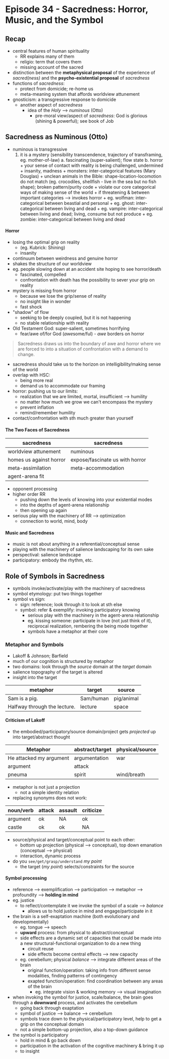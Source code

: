 # Episode 34 - Sacredness: Horror, Music, and the Symbol

## Recap

+ central features of human spirituality
    + RR explains many of them
    + religio: term that covers them
    + missing account of the sacred
+ distinction between the __metaphysical proposal__ of the experience
of *sacred(ness)* and the __psycho-existential proposal__ of
*sacredness*
+ functions of *sacredness*:
     + protect from domicide; re-home us
     + meta-meaning system that affords worldview attunement
+ gnosticism: a transgressive response to domicide
    + another aspect of *sacredness*
        + idea of the *Holy* --> *numinous* (Otto)
            + pre-moral view/aspect of *sacredness*: God is glorious
(shining & powerful); see book of Job

## Sacredness as Numinous (Otto)

+ numinous is transgressive
    1. it is a mystery (sensibility transcendence, trajectory of
transframing, eg. mother-of-law)
        a. fascinating (super-salient); flow state
        b. horror
            + your sense of contact with reality is being challenged, undermined
            + insanity, madness
            + monsters: inter-categorical features (Mary Douglas)
                + unclean animals in the Bible:
shape-location-locomotion do not match (eg. crocodiles, shellfish -
live in the sea but no fish shape); broken pattern/purity code
                + violate our core categorical ways of making sense of the world
                + if threatening & between important categories -->
invokes horror
                + eg. wolfman: inter-categorical between beastial and personal
                + eg. ghost: inter-categorical between living and dead
                + eg. vampire: inter-categorical between living and
dead; living, consume but not produce
                + eg. zombie: inter-categorical between living and dead

#### Horror

+ losing the optimal grip on reality
    + (eg. Kubrick: Shining)
    + insanity
+ continuum between weirdness and genuine horror
+ shakes the structure of our worldview
+ eg. people slowing down at an accident site hoping to see horror/death
    + fascinated, compelled
    + confrontation with death has the possibility to sever your grip on reality
+ mystery is missing from horror
    + because we lose the grip/sense of reality
    + no insight like in wonder
    + fast shock
+ "shadow" of flow
    + seeking to be deeply coupled, but it is not happening
    + no stable relationship with reality
+ Old Testament God: super-salient, sometimes horrifying
    + fear/awe of/for God (*awe*some/ful) - *awe* borders on horror

> Sacredness draws us into the boundary of awe and horror where we are forced to into a situation of confrontation with a demand to change.

+ sacredness should take us to the horizon on intelligibility/making
sense of the world
+ overlap with HSC:
    + being more real
    + demand us to accommodate our framing
+ horror: pushing us to our limits:
    + realization that we are limited, mortal, insufficient --> humility
    + no matter how much we grow we can't encompass the mystery
    + prevent inflation
    + remind/remember humility
+ contact/confrontation with sth much greater than yourself

#### The Two Faces of Sacredness

sacredness | sacredness
--- | ---
worldview attunement | numinous
homes us against horror | expose/fascinate us with horror
meta-assimilation | meta-accommodation
agent-arena fit |

+ opponent processing
+ higher order RR
    + pushing down the levels of knowing into your existential modes
    + into the depths of agent-arena relationship
    + then opening up again
+ serious play with the machinery of RR --> optimization
    + connection to world, mind, body

#### Music and Sacredness

+ music is not about anything in a referential/conceptual sense
+ playing with the machinery of salience landscaping for its own sake
+ perspectival: salience landscape
+ participatory: embody the rhythm, etc.

## Role of Symbols in Sacredness

+ symbols invoke/activate/play with the machinery of sacredness
+ symbol etymology: put two things together
+ symbol vs sign:
    + sign: reference; look through it to look at sth else
    + symbol: refer & exemplify: invoking participatory knowing
        + serious play with the machinery in the agent-arena relationship
        + eg. kissing someone: participate in love (not just think of
it), reciprocal realization, rembering the being mode together
        + symbols have a metaphor at their core

### Metaphor and Symbols

+ Lakoff & Johnson; Barfield
+ much of our cognition is structured by metaphor
+ two domains: look through the *source* domain at the *target* domain
+ salience topography of the target is altered
+ insight into the target

metaphor | target | source
--- | --- | ---
Sam is a pig. | Sam/human | pig/animal
Halfway through the lecture. | lecture | space

#### Criticism of Lakoff

+ the embodied/participatory/source domain/project gets *projected* up
into target/abstract thought

Metaphor | abstract/target | physical/source
--- | --- | ---
He attacked my argument | argumentation | war
 | argument | attack
pneuma | spirit |  wind/breath

+ metaphor is not just a projection
     + not a simple identity relation
+ replacing synonyms does not work:

noun/verb | attack | assault | criticize
--- | --- | --- | ---
argument | ok | NA | ok
castle | ok | ok | NA

+ source/physical and target/conceptual point to each other:
    + bottom up projection (physical --> conceptual), top down
emanation (conceptual --> physical)
    + interaction, dynamic process
+ do you `see/get/grasp/understand` *my point*
    + the target (*my point*) selects/constraints for the source

#### Symbol processing

+ reference --> exemplification --> participation --> metaphor -->
profoundity --> **holding in mind**
+ eg. justice
    + to reflect/contemplate it we invoke the symbol of a scale --> *balance*
        + allows us to hold justice in mind and engage/participate in it
+ the brain is a self-exaptation machine (both evolutionary and developmentally)
    + eg. tongue --> speech
    + __upward__ process: from physical to abstract/conceptual
    + side effects are a dynamic set of capacities that could be made
into a new structural-functional organization to do a new thing
        + circuit reuse
        + side effects become central effects --> new capacity
    + eg. cerebellum; physical *balance* --> integrate different areas
of the brain
        + original function/operation: taking info from different
sense modalities, finding patterns of contingency
        + exapted function/operation: find coordination between any
areas of the brain
            + eg. integrate vision & working memory --> visual imagination
+ when invoking the symbol for justice, scale/balance, the brain goes
through a __downward__ process, and activates the cerebellum
    + going back through exaptation
    + symbol of justice --> balance --> cerebellum
    + symbols trace down to the physical/participatory level, help to
get a grip on the conceptual domain
    + not a simple bottom-up projection, also a top-down guidance
+ the symbol is participatory
    + hold in mind & go back down
    + participation in the activation of the cognitive machinery & bring it up
    + to insight
